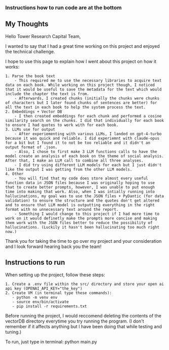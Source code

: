 ### Instructions how to run code are at the bottom

## My Thoughts

Hello Tower Research Capital Team, 

I wanted to say that I had a great time working on this project and enjoyed the technical challenge. 

I hope to use this page to explain how I went about this project on how it works:

    1. Parse the book text
        - This required me to use the necessary libraries to acquire text data on each book. While working on this project though, I noticed that it would be useful to save the metadata for the text which would include the chapter the text is from. 
        - Afterwards, I created chunks (initially the chunks were chunks of characters but I later found chunks of sentences are better) for all the text in each book to help the system process the text. 
    2. Embeddings + Vector DB
        - I then created embeddings for each chunk and performed a cosine similarity search on the chunks. I did that individually for each book to ensure I had quotes to work with for each book. 
    3. LLMs use for output
        - After experiementing with various LLMs, I landed on gpt-4-turbo because it was quick and reliable. I did experiemnt with claude-opus for a bit but I found it to not be too reliable and it didn't an output format of .json. 
        - Also, I chose to first make 3 LLM functions calls to have the model create an analysis of each book on the theme of social analysis. After that, I make an LLM call to combine all three analyses. 
        - I did try using different LLM models for each but I just didn't like the output I was getting from the other LLM models. 
    4. Other
        - You will find that my code does store almost every useful function data in JSON files because I was originally hoping to use that to create better prompts, however, I was unable to put enough time into making that work. Also, when I was intially running into hallucinations, my goal was to use the JSON files + PyDantic (for data validation) to ensure the structure and the quotes don't get altered and to ensure that LLM model is outputting everything in the right format with no unnecessary text around the report. 
        - Something I would change to this project if I had more time to work on it would definetly make the prompts more concise and making them work with the JSON files better to reduce the possibility of hallucinations. (Luckily it hasn't been hallucinating too much right now.)

Thank you for taking the time to go over my project and your consideration and I look forward hearing back you the team!


## Instructions to run
When setting up the project, follow these steps:

    1. Create a .env file within the src/ directory and store your open ai api key (OPENAI_API_KEY="the_key")
    2. Create VM (in terminal type these commands):
       - python -m venv env
       - source env/bin/activate
       - pip install -r requirements.txt

Before running the project, I would reccomend deleting the contents of the vectorDB directory everytime you try running the program. (I don't remember if it affects anything but I have been doing that while testing and tuning.)

To run, just type in terminal: python main.py 


